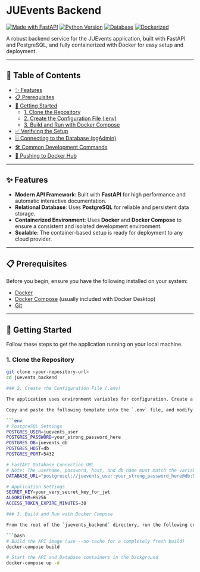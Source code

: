 # JUEvents Backend

[![Made with FastAPI](https://img.shields.io/badge/Made%20with-FastAPI-green.svg)](https://fastapi.tiangolo.com/)
[![Python Version](https://img.shields.io/badge/Python-3.11-blue.svg)](https://www.python.org/)
[![Database](https://img.shields.io/badge/Database-PostgreSQL-blue.svg)](https://www.postgresql.org/)
[![Dockerized](https://img.shields.io/badge/Dockerized-Yes-blue.svg)](https://www.docker.com/)

A robust backend service for the JUEvents application, built with FastAPI and PostgreSQL, and fully containerized with Docker for easy setup and deployment.

---

## 📖 Table of Contents

- [✨ Features](#-features)
- [📋 Prerequisites](#-prerequisites)
- [🚀 Getting Started](#-getting-started)
  - [1. Clone the Repository](#1-clone-the-repository)
  - [2. Create the Configuration File (.env)](#2-create-the-configuration-file-env)
  - [3. Build and Run with Docker Compose](#3-build-and-run-with-docker-compose)
- [✅ Verifying the Setup](#-verifying-the-setup)
- [🗄️ Connecting to the Database (pgAdmin)](#️-connecting-to-the-database-pgadmin)
- [🛠️ Common Development Commands](#️-common-development-commands)
- [🚢 Pushing to Docker Hub](#-pushing-to-docker-hub)

---

## ✨ Features

- **Modern API Framework**: Built with **FastAPI** for high performance and automatic interactive documentation.
- **Relational Database**: Uses **PostgreSQL** for reliable and persistent data storage.
- **Containerized Environment**: Uses **Docker** and **Docker Compose** to ensure a consistent and isolated development environment.
- **Scalable**: The container-based setup is ready for deployment to any cloud provider.

---

## 📋 Prerequisites

Before you begin, ensure you have the following installed on your system:

- [Docker](https://www.docker.com/get-started)
- [Docker Compose](https://docs.docker.com/compose/install/) (usually included with Docker Desktop)
- [Git](https://git-scm.com/downloads)

---

## 🚀 Getting Started

Follow these steps to get the application running on your local machine.

### 1. Clone the Repository

```bash
git clone <your-repository-url>
cd juevents_backend

### 2. Create the Configuration File (.env)

The application uses environment variables for configuration. Create a file named `.env` in the root of the `juevents_backend` directory.

Copy and paste the following template into the `.env` file, and modify the values as needed:

```env
# PostgreSQL Settings
POSTGRES_USER=juevents_user
POSTGRES_PASSWORD=your_strong_password_here
POSTGRES_DB=juevents_db
POSTGRES_HOST=db
POSTGRES_PORT=5432

# FastAPI Database Connection URL
# Note: The username, password, host, and db name must match the variables above.
DATABASE_URL="postgresql://juevents_user:your_strong_password_here@db:5432/juevents_db"

# Application Settings
SECRET_KEY=your_very_secret_key_for_jwt
ALGORITHM=HS256
ACCESS_TOKEN_EXPIRE_MINUTES=30

### 3. Build and Run with Docker Compose

From the root of the `juevents_backend` directory, run the following commands:

```bash
# Build the API image (use --no-cache for a completely fresh build)
docker-compose build

# Start the API and Database containers in the background
docker-compose up -d


